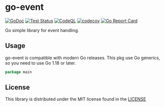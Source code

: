 # go-event

[![GoDoc](https://img.shields.io/static/v1?label=godoc&message=reference&color=blue)](https://pkg.go.dev/github.com/jferrl/go-event)
[![Test Status](https://github.com/jferrl/go-event/workflows/tests/badge.svg)](https://github.com/jferrl/go-event/actions?query=workflow%3Atests)
[![CodeQL](https://github.com/jferrl/go-event/workflows/CodeQL/badge.svg)](https://github.com/jferrl/go-event/actions?query=workflow%3ACodeQL)
[![codecov](https://codecov.io/gh/jferrl/go-event/branch/main/graph/badge.svg?token=68I4BZF235)](https://codecov.io/gh/jferrl/go-event)
[![Go Report Card](https://goreportcard.com/badge/github.com/jferrl/go-event)](https://goreportcard.com/report/github.com/jferrl/go-event)

Go simple library for event handling.

## Usage

go-event is compatible with modern Go releases.
This pkg use Go generics, so you need to use Go 1.18 or later.

```go
package main
```

## License

This library is distributed under the MIT license found in the [LICENSE](./LICENSE)
